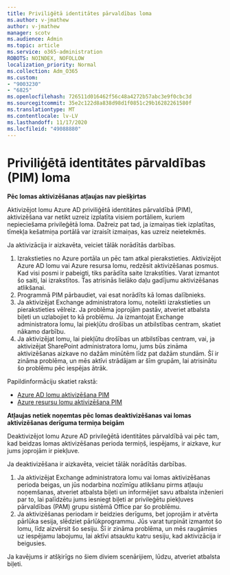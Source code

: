 ```yaml
---
title: Priviliģētā identitātes pārvaldības loma
ms.author: v-jmathew
author: v-jmathew
manager: scotv
ms.audience: Admin
ms.topic: article
ms.service: o365-administration
ROBOTS: NOINDEX, NOFOLLOW
localization_priority: Normal
ms.collection: Adm_O365
ms.custom:
- "9003230"
- "6825"
ms.openlocfilehash: 726511d016462f56c48a4272b57abc3e9f0cbc3d
ms.sourcegitcommit: 35e2c122d8a838d98d1f0851c29b16282261580f
ms.translationtype: MT
ms.contentlocale: lv-LV
ms.lasthandoff: 11/17/2020
ms.locfileid: "49088880"
---
```

# <a name="privileged-identity-managementpim-role"></a>Priviliģētā identitātes pārvaldības (PIM) loma

**Pēc lomas aktivizēšanas atļaujas nav piešķirtas**

Aktivizējot lomu Azure AD priviliģētā identitātes pārvaldībā (PIM), aktivizēšana var netikt uzreiz izplatīta visiem portāliem, kuriem nepieciešama privileģētā loma. Dažreiz pat tad, ja izmaiņas tiek izplatītas, tīmekļa kešatmiņa portālā var izraisīt izmaiņas, kas uzreiz neietekmēs.

Ja aktivizācija ir aizkavēta, veiciet tālāk norādītās darbības.

1. Izrakstieties no Azure portāla un pēc tam atkal pierakstieties. Aktivizējot Azure AD lomu vai Azure resursa lomu, redzēsit aktivizēšanas posmus. Kad visi posmi ir pabeigti, tiks parādīta saite Izrakstīties. Varat izmantot šo saiti, lai izrakstītos. Tas atrisinās lielāko daļu gadījumu aktivizēšanas atlikšanai.
2. Programmā PIM pārbaudiet, vai esat norādīts kā lomas dalībnieks.
3. Ja aktivizējat Exchange administratora lomu, noteikti izrakstieties un pierakstieties vēlreiz. Ja problēma joprojām pastāv, atveriet atbalsta biļeti un uzlabojiet to kā problēmu. Ja izmantojat Exchange administratora lomu, lai piekļūtu drošības un atbilstības centram, skatiet nākamo darbību.
4. Ja aktivizējat lomu, lai piekļūtu drošības un atbilstības centram, vai, ja aktivizējat SharePoint administratora lomu, jums būs zināma aktivizēšanas aizkave no dažām minūtēm līdz pat dažām stundām. Šī ir zināma problēma, un mēs aktīvi strādājam ar šīm grupām, lai atrisinātu šo problēmu pēc iespējas ātrāk.

Papildinformāciju skatiet rakstā:

- [Azure AD lomu aktivizēšana PIM](https://docs.microsoft.com/azure/active-directory/privileged-identity-management/pim-how-to-activate-role?WT.mc_id=Portal-Microsoft_Azure_Support "https://docs.microsoft.com/azure/active-directory/privileged-identity-management/pim-how-to-activate-role?wt.mc_id=portal-microsoft_azure_support")
- [Azure resursu lomu aktivizēšana PIM](https://docs.microsoft.com/azure/active-directory/privileged-identity-management/pim-resource-roles-activate-your-roles?WT.mc_id=Portal-Microsoft_Azure_Support "https://docs.microsoft.com/azure/active-directory/privileged-identity-management/pim-resource-roles-activate-your-roles?wt.mc_id=portal-microsoft_azure_support")

**Atļaujas netiek noņemtas pēc lomas deaktivizēšanas vai lomas aktivizēšanas derīguma termiņa beigām**

Deaktivizējot lomu Azure AD privileģētā identitātes pārvaldībā vai pēc tam, kad beidzas lomas aktivizēšanas perioda termiņš, iespējams, ir aizkave, kur jums joprojām ir piekļuve.

Ja deaktivizēšana ir aizkavēta, veiciet tālāk norādītās darbības.

1. Ja aktivizējat Exchange administratora lomu vai lomas aktivizēšanas perioda beigas, un jūs nodarbina nozīmīgu atlikšanu pirms atļauju noņemšanas, atveriet atbalsta biļeti un informējiet savu atbalsta inženieri par to, lai palīdzētu jums iesniegt biļeti ar privileģētu piekļuves pārvaldības (PAM) grupu sistēmā Office par šo problēmu.
2. Ja aktivizēšanas periodam ir beidzies derīgums, bet joprojām ir atvērta pārlūka sesija, slēdziet pārlūkprogrammu. Jūs varat turpināt izmantot šo lomu, līdz aizvērsit šo sesiju. Šī ir zināma problēma, un mēs raugāmies uz iespējamu labojumu, lai aktīvi atsauktu katru sesiju, kad aktivizācija ir beigusies.

Ja kavējums ir atšķirīgs no šiem diviem scenārijiem, lūdzu, atveriet atbalsta biļeti.
